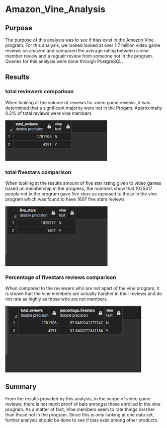 # Amazon_Vine_Analysis
## Purpose
The purpose of this analysis was to see if bias exist in the Amazon Vine program. For this analysis, we looked looked at over 1.7 million video game reviews on amazon and compared the average rating between a vine member review and a regualr review from someone not in the program. Queries for this analysis were done through PostgreSQL.

## Results
### __total reviewers  comparison__
When looking at the volume of reviews for video game reviews, it was determined that a significant majority were not in the Progam. Approximatly 0.2% of total reviews were vine members 

![breakdown of total vine users](https://github.com/ChristopheGarcia1/Amazon_Vine_Analysis/blob/main/total_vine.png)

### __total fivestars comparison__

When looking at the results amount of five star rating given to video games based on membership in the progress, the numbers show that 1025317 people not in the program gave five stars as opposed to those in the vine program which was found to have 1607 five stars reviews. 

![percentage breakdown of total reviewers that gave 5 stars](https://github.com/ChristopheGarcia1/Amazon_Vine_Analysis/blob/main/total_fivestar.png)

### __Percentage of fivestars reviews comparison__

When compared to the reviewers who are not apart of the vine program, it is shown that the vine members are actually harsher in their reviews and do not rate as highly as those who are not members. 

![breakdown of total reviewers that gave 5 stars](https://github.com/ChristopheGarcia1/Amazon_Vine_Analysis/blob/main/fivestar_analysis.png)

## Summary

From the results provided by this analysis, in the scope of video game reviews, there is not much proof of bais amongst those enrolled in the vine program. As a matter of fact, Vine members seem to rate things harsher than those not in the program. Since this is only looking at one data set, further analysis should be done to see if bias exist among other products. 